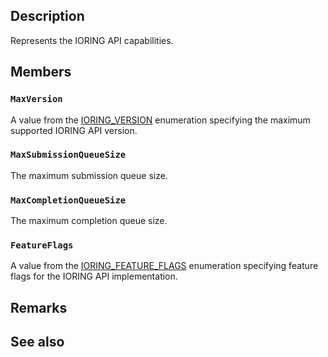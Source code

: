## Description

Represents the IORING API capabilities.

## Members

### `MaxVersion`

A value from the [IORING_VERSION](https://learn.microsoft.com/windows/win32/api/ntioring_x/ne-ntioring_x-ioring_version) enumeration specifying the maximum supported IORING API version.

### `MaxSubmissionQueueSize`

The maximum submission queue size.

### `MaxCompletionQueueSize`

The maximum completion queue size.

### `FeatureFlags`

A value from the [IORING_FEATURE_FLAGS](https://learn.microsoft.com/windows/win32/api/ntioring_x/) enumeration specifying feature flags for the IORING API implementation.

## Remarks

## See also